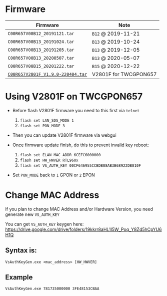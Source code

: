 # Firmware

| Firmware | Note |
|----------|----- |
| `C00R657V00B12_20191121.tar` | `B12` @ 2019-11-21 |
| `C00R657V00B13_20191024.tar` | `B13` @ 2019-10-24 |
| `C00R657V00B13_20191205.tar` | `B13` @ 2019-12-05 |
| `C00R657V00B13_20200507.tar` | `B13` @ 2020-05-07 |
| `C00R657V00B15_20201222.tar` | `B15` @ 2020-12-22 |
| [`C00R657V2801F_V1.9.0-220404.tar`](https://github.com/Anime4000/RTL960x/raw/main/Firmware/TWCGPON657/C00R657V2801F_V1.9.0-220404.tar) | V2801F for TWCGPON657 |

# Using V2801F on TWCGPON657
* Before flash V2801F firmware you need to this first via `telnet`
	1. `flash set LAN_SDS_MODE 1`
	2. `flash set PON_MODE 3`

* Then you can update V2801F firmware via webgui
* Once firmware update finish, do this to prevent invalid key reboot:
	1. `flash set ELAN_MAC_ADDR 6CEFC6000000`
	2. `flash set HW_HWVER RTL960x`
	3. `flash set VS_AUTH_KEY 00CF646955CCBDB88AB3B68922DB810F`

* Set `PON_MODE` back to `1` GPON or `2` EPON

# Change MAC Address
If you plan to change MAC Address and/or Hardware Version, you need generate new `VS_AUTH_KEY`

You can get `VS_AUTH_KEY` keygen here:
https://drive.google.com/drive/folders/19kkrr8aHL1I5W_Poq_Y8Zd5hCpYU6H1Q

## Syntax is:
```
VsAuthKeyGen.exe <mac_address> [HW_HWVER]
```

## Example
```
VsAuthKeyGen.exe 781735000000 3FE48153CBAA
```
